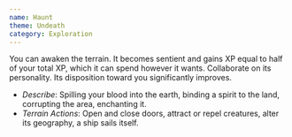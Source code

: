 ```yaml
---
name: Haunt
theme: Undeath
category: Exploration
---
```


You can awaken the terrain. It becomes sentient and gains XP equal to half of your total XP, which it can spend however it wants. Collaborate on its personality. Its disposition toward you significantly improves.

* *Describe*: Spilling your blood into the earth, binding a spirit to the land, corrupting the area, enchanting it.
* *Terrain Actions*: Open and close doors, attract or repel creatures, alter its geography, a ship sails itself.